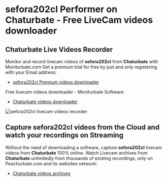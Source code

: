 # sefora202cl Performer on Chaturbate - Free LiveCam videos downloader

## Chaturbate Live Videos Recorder

Monitor and record livecam videos of **sefora202cl** from **Chaturbate** with Moniturbate.com
Get a premium trial for free by just and only registering with your Email address:
* [sefora202cl Premium videos downloader](https://moniturbate.com/request-demo-licence-key.html)

Free livecam videos downloader - Moniturbate Software:
* [Chaturbate videos downloader](https://moniturbate.com/moniturbate-download-software.html)

![sefora202cl livecam videos recorder](https://peachurnet.com/templates/moniturbate-software.png)


## Capture sefora202cl videos from the Cloud and watch your recordings on Streaming

Without the need of downloading a software, capture **sefora202cl** livecam videos from **Chaturbate** 100% online.
Watch Livecam archives from **Chaturbate** unlimitedly from thousands of existing recordings, only on Peachurbate.com and its websites network:
* [Chaturbate videos archives](https://peachurnet.com/)